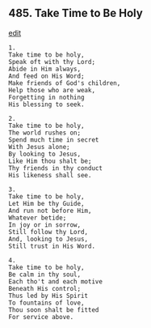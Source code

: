 
## 485.  Take Time to Be Holy
[edit](https://docs.google.com/document/d/1jVTbnGvslIiK6pgO2zVS54oXVEBYm7rV/edit?mode=html)



    1.
    Take time to be holy,
    Speak oft with thy Lord;
    Abide in Him always,
    And feed on His Word;
    Make friends of God's children,
    Help those who are weak,
    Forgetting in nothing
    His blessing to seek.

    2.
    Take time to be holy,
    The world rushes on;
    Spend much time in secret
    With Jesus alone;
    By looking to Jesus,
    Like Him thou shalt be;
    Thy friends in thy conduct
    His likeness shall see.

    3.
    Take time to be holy,
    Let Him be thy Guide,
    And run not before Him,
    Whatever betide;
    In joy or in sorrow,
    Still follow thy Lord,
    And, looking to Jesus,
    Still trust in His Word.

    4.
    Take time to be holy,
    Be calm in thy soul,
    Each tho't and each motive
    Beneath His control;
    Thus led by His Spirit
    To fountains of love,
    Thou soon shalt be fitted
    For service above.
